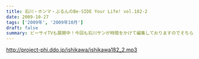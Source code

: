 ```yaml
---
title: 石川・ホンマ・ぶるんのBe-SIDE Your Life! vol.182-2
date: 2009-10-27
tags: ['2009年', '2009年10月']
draft: false
summary: ビーサイTVも展開中！今回も石川サンが時間をかけて編集しておりますのでそちらもクリック！クリック！NAMAE
---
```


http://project-phi.ddo.jp/ishikawa/ishikawa182_2.mp3
